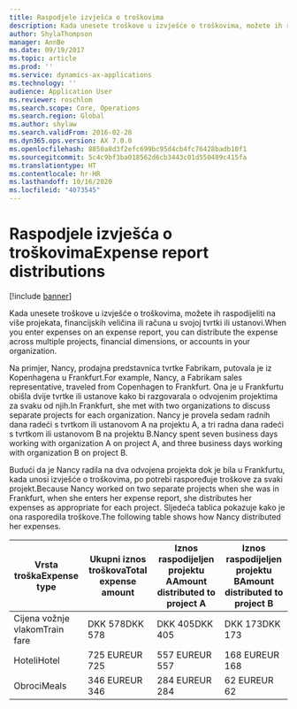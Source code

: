 ```yaml
---
title: Raspodjele izvješća o troškovima
description: Kada unesete troškove u izvješće o troškovima, možete ih raspodijeliti na više projekata, pravnih osoba ili računa u svojoj tvrtki ili ustanovi.
author: ShylaThompson
manager: AnnBe
ms.date: 09/19/2017
ms.topic: article
ms.prod: ''
ms.service: dynamics-ax-applications
ms.technology: ''
audience: Application User
ms.reviewer: roschlom
ms.search.scope: Core, Operations
ms.search.region: Global
ms.author: shylaw
ms.search.validFrom: 2016-02-28
ms.dyn365.ops.version: AX 7.0.0
ms.openlocfilehash: 8850a8d3f2efc699bc95d4cb4fc76428badb10f1
ms.sourcegitcommit: 5c4c9bf3ba018562d6cb3443c01d550489c415fa
ms.translationtype: HT
ms.contentlocale: hr-HR
ms.lasthandoff: 10/16/2020
ms.locfileid: "4073545"
---
```

# <a name="expense-report-distributions"></a><span data-ttu-id="6529b-103">Raspodjele izvješća o troškovima</span><span class="sxs-lookup"><span data-stu-id="6529b-103">Expense report distributions</span></span>

[!include [banner](../includes/banner.md)]

<span data-ttu-id="6529b-104">Kada unesete troškove u izvješće o troškovima, možete ih raspodijeliti na više projekata, financijskih veličina ili računa u svojoj tvrtki ili ustanovi.</span><span class="sxs-lookup"><span data-stu-id="6529b-104">When you enter expenses on an expense report, you can distribute the expense across multiple projects, financial dimensions, or accounts in your organization.</span></span>

<span data-ttu-id="6529b-105">Na primjer, Nancy, prodajna predstavnica tvrtke Fabrikam, putovala je iz Kopenhagena u Frankfurt.</span><span class="sxs-lookup"><span data-stu-id="6529b-105">For example, Nancy, a Fabrikam sales representative, traveled from Copenhagen to Frankfurt.</span></span> <span data-ttu-id="6529b-106">Ona je u Frankfurtu obišla dvije tvrtke ili ustanove kako bi razgovarala o odvojenim projektima za svaku od njih.</span><span class="sxs-lookup"><span data-stu-id="6529b-106">In Frankfurt, she met with two organizations to discuss separate projects for each organization.</span></span> <span data-ttu-id="6529b-107">Nancy je provela sedam radnih dana radeći s tvrtkom ili ustanovom A na projektu A, a tri radna dana radeći s tvrtkom ili ustanovom B na projektu B.</span><span class="sxs-lookup"><span data-stu-id="6529b-107">Nancy spent seven business days working with organization A on project A, and three business days working with organization B on project B.</span></span>

<span data-ttu-id="6529b-108">Budući da je Nancy radila na dva odvojena projekta dok je bila u Frankfurtu, kada unosi izvješće o troškovima, po potrebi raspoređuje troškove za svaki projekt.</span><span class="sxs-lookup"><span data-stu-id="6529b-108">Because Nancy worked on two separate projects when she was in Frankfurt, when she enters her expense report, she distributes her expenses as appropriate for each project.</span></span> <span data-ttu-id="6529b-109">Sljedeća tablica pokazuje kako je ona rasporedila troškove.</span><span class="sxs-lookup"><span data-stu-id="6529b-109">The following table shows how Nancy distributed her expenses.</span></span>


| <span data-ttu-id="6529b-110">Vrsta troška</span><span class="sxs-lookup"><span data-stu-id="6529b-110">Expense type</span></span> | <span data-ttu-id="6529b-111">Ukupni iznos troškova</span><span class="sxs-lookup"><span data-stu-id="6529b-111">Total expense amount</span></span>|<span data-ttu-id="6529b-112">Iznos raspodijeljen projektu A</span><span class="sxs-lookup"><span data-stu-id="6529b-112">Amount distributed to project A</span></span>| <span data-ttu-id="6529b-113">Iznos raspodijeljen projektu B</span><span class="sxs-lookup"><span data-stu-id="6529b-113">Amount distributed to project B</span></span> |
|--------------|---------------------|-------------------------------|---------------------------------|
|<span data-ttu-id="6529b-114">Cijena vožnje vlakom</span><span class="sxs-lookup"><span data-stu-id="6529b-114">Train fare</span></span>   |<span data-ttu-id="6529b-115">DKK 578</span><span class="sxs-lookup"><span data-stu-id="6529b-115">DKK 578</span></span>              |<span data-ttu-id="6529b-116">DKK 405</span><span class="sxs-lookup"><span data-stu-id="6529b-116">DKK 405</span></span>                        |<span data-ttu-id="6529b-117">DKK 173</span><span class="sxs-lookup"><span data-stu-id="6529b-117">DKK 173</span></span>                          |
|<span data-ttu-id="6529b-118">Hoteli</span><span class="sxs-lookup"><span data-stu-id="6529b-118">Hotel</span></span>         |<span data-ttu-id="6529b-119">725 EUR</span><span class="sxs-lookup"><span data-stu-id="6529b-119">EUR 725</span></span>              |<span data-ttu-id="6529b-120">557 EUR</span><span class="sxs-lookup"><span data-stu-id="6529b-120">EUR 557</span></span>                        |<span data-ttu-id="6529b-121">168 EUR</span><span class="sxs-lookup"><span data-stu-id="6529b-121">EUR 168</span></span>                          |
|<span data-ttu-id="6529b-122">Obroci</span><span class="sxs-lookup"><span data-stu-id="6529b-122">Meals</span></span>         |<span data-ttu-id="6529b-123">346 EUR</span><span class="sxs-lookup"><span data-stu-id="6529b-123">EUR 346</span></span>              |<span data-ttu-id="6529b-124">284 EUR</span><span class="sxs-lookup"><span data-stu-id="6529b-124">EUR 284</span></span>                        |<span data-ttu-id="6529b-125">62 EUR</span><span class="sxs-lookup"><span data-stu-id="6529b-125">EUR 62</span></span>                           |

